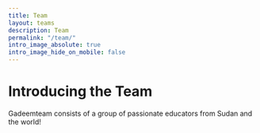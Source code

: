 ```yaml
---
title: Team
layout: teams
description: Team
permalink: "/team/"
intro_image_absolute: true
intro_image_hide_on_mobile: false
---
```


# Introducing the Team

Gadeemteam consists of a group of passionate educators from Sudan and the world!
